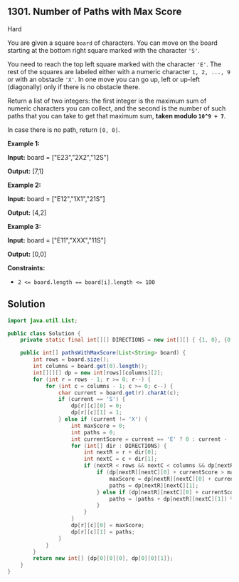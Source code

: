 ## 1301\. Number of Paths with Max Score

Hard

You are given a square `board` of characters. You can move on the board starting at the bottom right square marked with the character `'S'`.

You need to reach the top left square marked with the character `'E'`. The rest of the squares are labeled either with a numeric character `1, 2, ..., 9` or with an obstacle `'X'`. In one move you can go up, left or up-left (diagonally) only if there is no obstacle there.

Return a list of two integers: the first integer is the maximum sum of numeric characters you can collect, and the second is the number of such paths that you can take to get that maximum sum, **taken modulo `10^9 + 7`**.

In case there is no path, return `[0, 0]`.

**Example 1:**

**Input:** board = ["E23","2X2","12S"]

**Output:** [7,1]

**Example 2:**

**Input:** board = ["E12","1X1","21S"]

**Output:** [4,2]

**Example 3:**

**Input:** board = ["E11","XXX","11S"]

**Output:** [0,0]

**Constraints:**

*   `2 <= board.length == board[i].length <= 100`

## Solution

```java
import java.util.List;

public class Solution {
    private static final int[][] DIRECTIONS = new int[][] { {1, 0}, {0, 1}, {1, 1}};

    public int[] pathsWithMaxScore(List<String> board) {
        int rows = board.size();
        int columns = board.get(0).length();
        int[][][] dp = new int[rows][columns][2];
        for (int r = rows - 1; r >= 0; r--) {
            for (int c = columns - 1; c >= 0; c--) {
                char current = board.get(r).charAt(c);
                if (current == 'S') {
                    dp[r][c][0] = 0;
                    dp[r][c][1] = 1;
                } else if (current != 'X') {
                    int maxScore = 0;
                    int paths = 0;
                    int currentScore = current == 'E' ? 0 : current - '0';
                    for (int[] dir : DIRECTIONS) {
                        int nextR = r + dir[0];
                        int nextC = c + dir[1];
                        if (nextR < rows && nextC < columns && dp[nextR][nextC][1] > 0) {
                            if (dp[nextR][nextC][0] + currentScore > maxScore) {
                                maxScore = dp[nextR][nextC][0] + currentScore;
                                paths = dp[nextR][nextC][1];
                            } else if (dp[nextR][nextC][0] + currentScore == maxScore) {
                                paths = (paths + dp[nextR][nextC][1]) % 1000000007;
                            }
                        }
                    }
                    dp[r][c][0] = maxScore;
                    dp[r][c][1] = paths;
                }
            }
        }
        return new int[] {dp[0][0][0], dp[0][0][1]};
    }
}
```